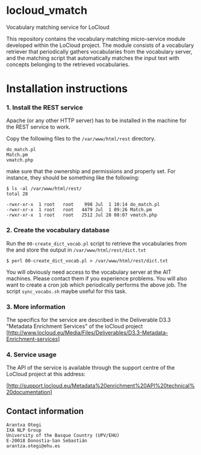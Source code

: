 locloud_vmatch
==============

Vocabulary matching service for LoCloud

This repository contains the vocabulary matching micro-service module
developed within the LoCloud project. The module consists of a
vocabulary retriever that periodically gathers vocabularies from the
vocabulary server, and the matching script that automatically matches
the input text with concepts belonging to the retrieved vocabularies.

Installation instructions
=========================

### 1. Install the REST service

Apache (or any other HTTP server) has to be installed in the machine for the
REST service to work.

Copy the following files to the `/var/www/html/rest` directory.

    do_match.pl
    Match.pm
    vmatch.php

make sure that the ownership and permissions and properly set. For instance,
they should be something like the following:

````shell
$ ls -al /var/www/html/rest/
total 28

-rwxr-xr-x  1 root   root    998 Jul  1 10:14 do_match.pl
-rwxr-xr-x  1 root   root   4479 Jul  1 09:26 Match.pm
-rwxr-xr-x  1 root 	 root   2512 Jul 28 08:07 vmatch.php
````

### 2. Create the vocabulary database

Run the `00-create_dict_vocab.pl` script to retrieve the vocabularies from
the and store the output in `/var/www/html/rest/dict.txt`

````
$ perl 00-create_dict_vocab.pl > /var/www/html/rest/dict.txt
````

You will obviously need access to the vocabulary server at the AIT
machines. Please contact them if you experience problems. You will also want
to create a cron job which periodically performs the above job. The script
`sync_vocabs.sh` maybe useful for this task.

### 3. More information

The specifics for the service are described in the Deliverable D3.3
"Metadata Enrichment Services" of the loCloud project
[http://www.locloud.eu/Media/Files/Deliverables/D3.3-Metadata-Enrichment-services]

### 4. Service usage

The API of the service is available through the support centre of the
LoCloud project at this address:

[http://support.locloud.eu/Metadata%20enrichment%20API%20technical%20documentation]

## Contact information

````shell
Arantxa Otegi
IXA NLP Group
University of the Basque Country (UPV/EHU)
E-20018 Donostia-San Sebastián
arantza.otegi@ehu.es
````

